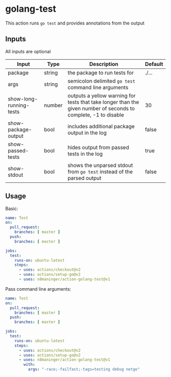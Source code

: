 # golang-test

This action runs `go test` and provides annotations from the output

## Inputs

All inputs are optional

| Input | Type | Description | Default 
--|--|--|--
package | string | the package to run tests for | ./...
args | string | semicolon delimited `go test` command line arguments |
show-long-running-tests | number | outputs a yellow warning for tests that take longer than the given number of seconds to complete, -1 to disable | 30
show-package-output | bool | includes additional package output in the log | false
show-passed-tests | bool | hides output from passed tests in the log | true
show-stdout | bool | shows the unparsed stdout from `go test` instead of the parsed output | false

## Usage

Basic:
```yml
name: Test
on:
  pull_request:
    branches: [ master ]
  push:
    branches: [ master ]

jobs:
  test:
    runs-on: ubuntu-latest
    steps:
      - uses: actions/checkout@v2
	  - uses: actions/setup-go@v2
      - uses: n8maninger/action-golang-test@v1
```

Pass command line arguments:
```yml
name: Test
on:
  pull_request:
    branches: [ master ]
  push:
    branches: [ master ]

jobs:
  test:
    runs-on: ubuntu-latest
    steps:
      - uses: actions/checkout@v2
	  - uses: actions/setup-go@v2
      - uses: n8maninger/action-golang-test@v1
        with:
          args: "-race;-failfast;-tags=testing debug netgo"
```

